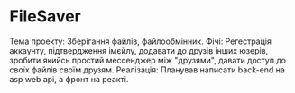 # FileSaver
Тема проекту: Зберігання файлів, файлообмінник.
Фічі: Регестрація аккаунту, підтвердження імєйлу, додавати до друзів інших юзерів, зробити якийсь простий мессенджер між "друзями", давати  доступ до своїх файлів своїм друзям.
Реалізація: Планував написати back-end на asp web api, а фронт на реакті.
